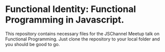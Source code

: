 # Functional Identity: Functional Programming in Javascript.

This repository contains necessary files for the JSChannel Meetup talk on Functional Programming. Just clone the repository to your local folder and you should be good to go.
